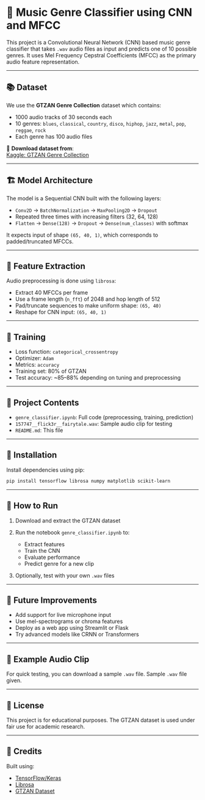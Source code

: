 # 🎵 Music Genre Classifier using CNN and MFCC

This project is a Convolutional Neural Network (CNN) based music genre classifier that takes `.wav` audio files as input and predicts one of 10 possible genres. It uses Mel Frequency Cepstral Coefficients (MFCC) as the primary audio feature representation.

---

## 📚 Dataset

We use the **GTZAN Genre Collection** dataset which contains:

- 1000 audio tracks of 30 seconds each
- 10 genres: `blues`, `classical`, `country`, `disco`, `hiphop`, `jazz`, `metal`, `pop`, `reggae`, `rock`
- Each genre has 100 audio files

🔗 **Download dataset from**:  
[Kaggle: GTZAN Genre Collection](https://www.kaggle.com/datasets/andradaolteanu/gtzan-dataset-music-genre-classification?resource=download)

---

## 🏗 Model Architecture

The model is a Sequential CNN built with the following layers:

- `Conv2D` → `BatchNormalization` → `MaxPooling2D` → `Dropout`
- Repeated three times with increasing filters (32, 64, 128)
- `Flatten` → `Dense(128)` → `Dropout` → `Dense(num_classes)` with softmax

It expects input of shape `(65, 40, 1)`, which corresponds to padded/truncated MFCCs.

---

## 🧪 Feature Extraction

Audio preprocessing is done using `librosa`:

- Extract 40 MFCCs per frame
- Use a frame length (`n_fft`) of 2048 and hop length of 512
- Pad/truncate sequences to make uniform shape: `(65, 40)`
- Reshape for CNN input: `(65, 40, 1)`

---

## 🧠 Training

* Loss function: `categorical_crossentropy`
* Optimizer: `Adam`
* Metrics: `accuracy`
* Training set: 80% of GTZAN
* Test accuracy: \~85–88% depending on tuning and preprocessing

---

## 📁 Project Contents

* `genre_classifier.ipynb`: Full code (preprocessing, training, prediction)
* `157747__flick3r__fairytale.wav`: Sample audio clip for testing
* `README.md`: This file

---

## 💾 Installation

Install dependencies using pip:

```bash
pip install tensorflow librosa numpy matplotlib scikit-learn
```

---

## 🚀 How to Run

1. Download and extract the GTZAN dataset
2. Run the notebook `genre_classifier.ipynb` to:

   * Extract features
   * Train the CNN
   * Evaluate performance
   * Predict genre for a new clip
3. Optionally, test with your own `.wav` files

---

## 🎯 Future Improvements

* Add support for live microphone input
* Use mel-spectrograms or chroma features
* Deploy as a web app using Streamlit or Flask
* Try advanced models like CRNN or Transformers

---

## 📎 Example Audio Clip

For quick testing, you can download a sample `.wav` file. Sample `.wav` file given.

---

## 📜 License

This project is for educational purposes.
The GTZAN dataset is used under fair use for academic research.

---

## 🤖 Credits

Built using:

* [TensorFlow/Keras](https://www.tensorflow.org/)
* [Librosa](https://librosa.org/)
* [GTZAN Dataset](https://www.kaggle.com/datasets/andradaolteanu/gtzan-dataset-music-genre-classification?resource=download)
